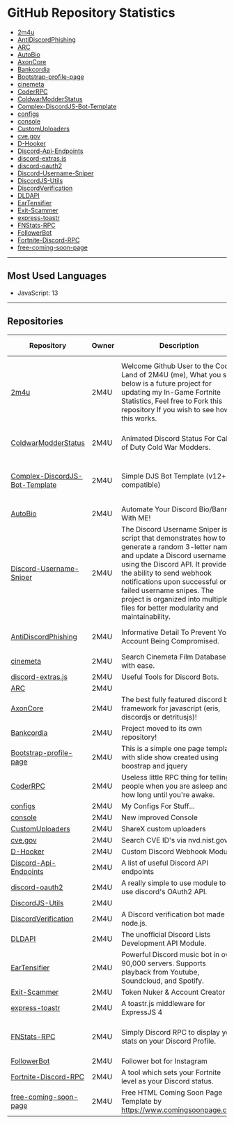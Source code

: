 # GitHub Repository Statistics

- [2m4u](#2m4u)
- [AntiDiscordPhishing](#antidiscordphishing)
- [ARC](#arc)
- [AutoBio](#autobio)
- [AxonCore](#axoncore)
- [Bankcordia](#bankcordia)
- [Bootstrap-profile-page](#bootstrap-profile-page)
- [cinemeta](#cinemeta)
- [CoderRPC](#coderrpc)
- [ColdwarModderStatus](#coldwarmodderstatus)
- [Complex-DiscordJS-Bot-Template](#complex-discordjs-bot-template)
- [configs](#configs)
- [console](#console)
- [CustomUploaders](#customuploaders)
- [cve.gov](#cve.gov)
- [D-Hooker](#d-hooker)
- [Discord-Api-Endpoints](#discord-api-endpoints)
- [discord-extras.js](#discord-extras.js)
- [discord-oauth2](#discord-oauth2)
- [Discord-Username-Sniper](#discord-username-sniper)
- [DiscordJS-Utils](#discordjs-utils)
- [DiscordVerification](#discordverification)
- [DLDAPI](#dldapi)
- [EarTensifier](#eartensifier)
- [Exit-Scammer](#exit-scammer)
- [express-toastr](#express-toastr)
- [FNStats-RPC](#fnstats-rpc)
- [FollowerBot](#followerbot)
- [Fortnite-Discord-RPC](#fortnite-discord-rpc)
- [free-coming-soon-page](#free-coming-soon-page)

---

## Most Used Languages

- JavaScript: 13
---

## Repositories

| Repository | Owner | Description | Topics | Stars | Forks | Open Issues | Watchers |
| --- | --- | --- | --- | --- | --- | --- | --- |
| [2m4u](https://github.com/2M4U/2m4u) | 2M4U | Welcome Github User to the Code Land of 2M4U (me), What you see below is a future project for updating my In-Game Fortnite Statistics, Feel free to Fork this repository If you wish to see how this works. | api, discord, hacktoberfest, hacktoberfest-accepted, hacktoberfest-starter, hacktoberfest2022, metrics, nodejs | undefined | undefined | undefined | undefined |
| [ColdwarModderStatus](https://github.com/2M4U/ColdwarModderStatus) | 2M4U | Animated Discord Status For Call of Duty Cold War Modders. | callofduty, coldwar, discord, ps4, ps5, rpc, xbox | undefined | undefined | undefined | undefined |
| [Complex-DiscordJS-Bot-Template](https://github.com/2M4U/Complex-DiscordJS-Bot-Template) | 2M4U | Simple DJS Bot Template (v12+ compatible) | complex-bot, discord, discord-bot, discord-bot-template, discord-js, simple-bot | undefined | undefined | undefined | undefined |
| [AutoBio](https://github.com/2M4U/AutoBio) | 2M4U | Automate Your Discord Bio/Banner With ME! | api, bot, discord, selfbot-for-discord | undefined | undefined | undefined | undefined |
| [Discord-Username-Sniper](https://github.com/2M4U/Discord-Username-Sniper) | 2M4U | The Discord Username Sniper is a script that demonstrates how to generate a random 3-letter name and update a Discord username using the Discord API. It provides the ability to send webhook notifications upon successful or failed username snipes. The project is organized into multiple files for better modularity and maintainability. | discord, discord-api, sniper-bot | undefined | undefined | undefined | undefined |
| [AntiDiscordPhishing](https://github.com/2M4U/AntiDiscordPhishing) | 2M4U | Informative Detail To Prevent Your Account Being Compromised. | cracker, discord, discord-api, discordapp, stealer | undefined | undefined | undefined | undefined |
| [cinemeta](https://github.com/2M4U/cinemeta) | 2M4U | Search Cinemeta Film Database with ease. |  | undefined | undefined | undefined | undefined |
| [discord-extras.js](https://github.com/2M4U/discord-extras.js) | 2M4U | Useful Tools for Discord Bots. |  | undefined | undefined | undefined | undefined |
| [ARC](https://github.com/2M4U/ARC) | 2M4U |  |  | undefined | undefined | undefined | undefined |
| [AxonCore](https://github.com/2M4U/AxonCore) | 2M4U | The best fully featured discord bot framework for javascript (eris, discordjs or detritusjs)! |  | undefined | undefined | undefined | undefined |
| [Bankcordia](https://github.com/2M4U/Bankcordia) | 2M4U | Project moved to its own repository! |  | undefined | undefined | undefined | undefined |
| [Bootstrap-profile-page](https://github.com/2M4U/Bootstrap-profile-page) | 2M4U | This is a simple one page template with slide show created using boostrap and jquery |  | undefined | undefined | undefined | undefined |
| [CoderRPC](https://github.com/2M4U/CoderRPC) | 2M4U | Useless little RPC thing for telling people when you are asleep and how long until you're awake.  |  | undefined | undefined | undefined | undefined |
| [configs](https://github.com/2M4U/configs) | 2M4U | My Configs For Stuff... |  | undefined | undefined | undefined | undefined |
| [console](https://github.com/2M4U/console) | 2M4U | New improved Console |  | undefined | undefined | undefined | undefined |
| [CustomUploaders](https://github.com/2M4U/CustomUploaders) | 2M4U | ShareX custom uploaders |  | undefined | undefined | undefined | undefined |
| [cve.gov](https://github.com/2M4U/cve.gov) | 2M4U | Search CVE ID's via nvd.nist.gov. |  | undefined | undefined | undefined | undefined |
| [D-Hooker](https://github.com/2M4U/D-Hooker) | 2M4U | Custom Discord Webhook Module |  | undefined | undefined | undefined | undefined |
| [Discord-Api-Endpoints](https://github.com/2M4U/Discord-Api-Endpoints) | 2M4U | A list of useful Discord API endpoints |  | undefined | undefined | undefined | undefined |
| [discord-oauth2](https://github.com/2M4U/discord-oauth2) | 2M4U | A really simple to use module to use discord's OAuth2 API. |  | undefined | undefined | undefined | undefined |
| [DiscordJS-Utils](https://github.com/2M4U/DiscordJS-Utils) | 2M4U |  |  | undefined | undefined | undefined | undefined |
| [DiscordVerification](https://github.com/2M4U/DiscordVerification) | 2M4U | A Discord verification bot made in node.js. |  | undefined | undefined | undefined | undefined |
| [DLDAPI](https://github.com/2M4U/DLDAPI) | 2M4U | The unofficial Discord Lists Development API Module. |  | undefined | undefined | undefined | undefined |
| [EarTensifier](https://github.com/2M4U/EarTensifier) | 2M4U | Powerful Discord music bot in over 90,000 servers. Supports playback from Youtube, Soundcloud, and Spotify. |  | undefined | undefined | undefined | undefined |
| [Exit-Scammer](https://github.com/2M4U/Exit-Scammer) | 2M4U | Token Nuker & Account Creator |  | undefined | undefined | undefined | undefined |
| [express-toastr](https://github.com/2M4U/express-toastr) | 2M4U | A toastr.js middleware for ExpressJS 4 |  | undefined | undefined | undefined | undefined |
| [FNStats-RPC](https://github.com/2M4U/FNStats-RPC) | 2M4U | Simply Discord RPC to display your stats on your Discord Profile. | fortnite, fortnite-api, fortnite-stat-finder, fortnite-stats | undefined | undefined | undefined | undefined |
| [FollowerBot](https://github.com/2M4U/FollowerBot) | 2M4U | Follower bot for Instagram |  | undefined | undefined | undefined | undefined |
| [Fortnite-Discord-RPC](https://github.com/2M4U/Fortnite-Discord-RPC) | 2M4U | A tool which sets your Fortnite level as your Discord status. |  | undefined | undefined | undefined | undefined |
| [free-coming-soon-page](https://github.com/2M4U/free-coming-soon-page) | 2M4U | Free HTML Coming Soon Page Template by https://www.comingsoonpage.com |  | undefined | undefined | undefined | undefined |
